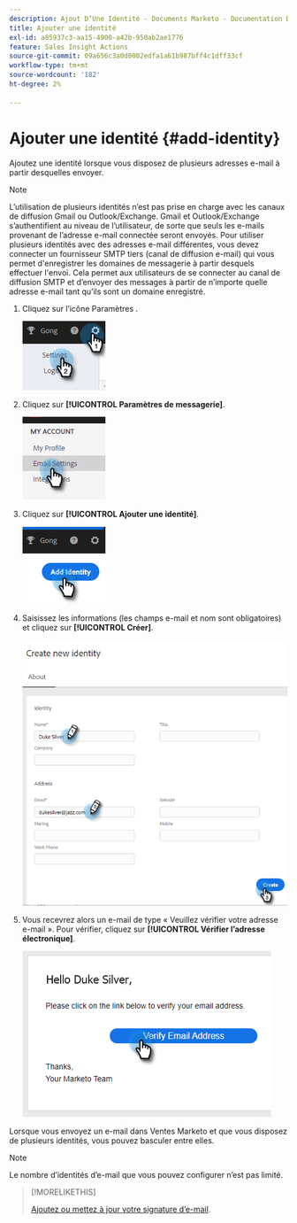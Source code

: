 ```yaml
---
description: Ajout D’Une Identité - Documents Marketo - Documentation Du Produit
title: Ajouter une identité
exl-id: a85937c3-aa15-4900-a42b-950ab2ae1776
feature: Sales Insight Actions
source-git-commit: 09a656c3a0d0002edfa1a61b987bff4c1dff33cf
workflow-type: tm+mt
source-wordcount: '182'
ht-degree: 2%

---
```


# Ajouter une identité {#add-identity}

Ajoutez une identité lorsque vous disposez de plusieurs adresses e-mail à partir desquelles envoyer.

>[!NOTE]
>
>L’utilisation de plusieurs identités n’est pas prise en charge avec les canaux de diffusion Gmail ou Outlook/Exchange. Gmail et Outlook/Exchange s’authentifient au niveau de l’utilisateur, de sorte que seuls les e-mails provenant de l’adresse e-mail connectée seront envoyés. Pour utiliser plusieurs identités avec des adresses e-mail différentes, vous devez connecter un fournisseur SMTP tiers (canal de diffusion e-mail) qui vous permet d&#39;enregistrer les domaines de messagerie à partir desquels effectuer l&#39;envoi. Cela permet aux utilisateurs de se connecter au canal de diffusion SMTP et d’envoyer des messages à partir de n’importe quelle adresse e-mail tant qu’ils sont un domaine enregistré.

1. Cliquez sur l’icône Paramètres .

   ![](assets/add-identity-1.png)

1. Cliquez sur **[!UICONTROL Paramètres de messagerie]**.

   ![](assets/add-identity-2.png)

1. Cliquez sur **[!UICONTROL Ajouter une identité]**.

   ![](assets/add-identity-3.png)

1. Saisissez les informations (les champs e-mail et nom sont obligatoires) et cliquez sur **[!UICONTROL Créer]**.

   ![](assets/add-identity-4.png)

1. Vous recevrez alors un e-mail de type « Veuillez vérifier votre adresse e-mail ». Pour vérifier, cliquez sur **[!UICONTROL Vérifier l’adresse électronique]**.

   ![](assets/add-identity-5.png)

Lorsque vous envoyez un e-mail dans Ventes Marketo et que vous disposez de plusieurs identités, vous pouvez basculer entre elles.

>[!NOTE]
>
>Le nombre d’identités d’e-mail que vous pouvez configurer n’est pas limité.

>[!MORELIKETHIS]
>
>[Ajoutez ou mettez à jour votre signature d’e-mail](/help/marketo/product-docs/marketo-sales-insight/actions/getting-started/email-settings/add-or-update-your-email-signature.md).
